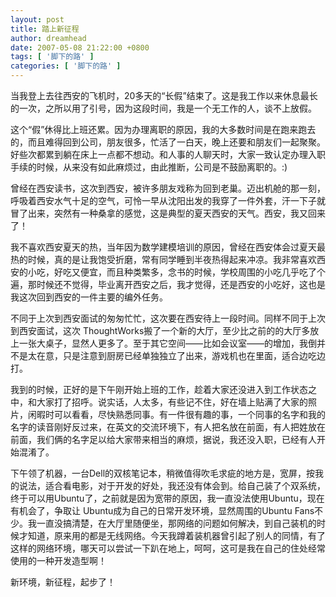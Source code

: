 ```yaml
---
layout: post
title: 踏上新征程
author: dreamhead
date: 2007-05-08 21:22:00 +0800
tags: [ '脚下的路' ]
categories: [ '脚下的路' ]
---
```


当我登上去往西安的飞机时，20多天的“长假”结束了。这是我工作以来休息最长的一次，之所以用了引号，因为这段时间，我是一个无工作的人，谈不上放假。  
  
这个“假”休得比上班还累。因为办理离职的原因，我的大多数时间是在跑来跑去的，而且难得回到公司，朋友很多，忙活了一白天，晚上还要和朋友们一起聚聚。好些次都累到躺在床上一点都不想动。和人事的人聊天时，大家一致认定办理入职手续的时候，从来没有如此麻烦过，由此推断，公司是不鼓励离职的。:)  
  
曾经在西安读书，这次到西安，被许多朋友戏称为回到老巢。迈出机舱的那一刻，呼吸着西安水气十足的空气，可怜一早从沈阳出发的我穿了一件外套，汗一下子就冒了出来，突然有一种桑拿的感觉，这是典型的夏天西安的天气。西安，我又回来了！  
  
我不喜欢西安夏天的热，当年因为数学建模培训的原因，曾经在西安体会过夏天最热的时候，真的是让我饱受折磨，常有同学睡到半夜热得起来冲凉。我非常喜欢西安的小吃，好吃又便宜，而且种类繁多，念书的时候，学校周围的小吃几乎吃了个遍，那时候还不觉得，毕业离开西安之后，我才觉得，还是西安的小吃好，这也是我这次回到西安的一件主要的编外任务。  
  
不同于上次到西安面试的匆匆忙忙，这次要在西安待上一段时间。同样不同于上次到西安面试，这次 ThoughtWorks搬了一个新的大厅，至少比之前的的大厅多放上一张大桌子，显然人更多了。至于其它空间——比如会议室——的增加，我倒并不是太在意，只是注意到厨房已经单独独立了出来，游戏机也在里面，适合边吃边打。  
  
我到的时候，正好的是下午刚开始上班的工作，趁着大家还没进入到工作状态之中，和大家打了招呼。说实话，人太多，有些记不住，好在墙上贴满了大家的照片，闲暇时可以看看，尽快熟悉同事。有一件很有趣的事，一个同事的名字和我的名字的读音刚好反过来，在英文的交流环境下，有人把名放在前面，有人把姓放在前面，我们俩的名字足以给大家带来相当的麻烦，据说，我还没入职，已经有人开始混淆了。  
  
下午领了机器，一台Dell的双核笔记本，稍微值得吹毛求疵的地方是，宽屏，按我的说法，适合看电影，对于开发的好处，我还没有体会到。给自己装了个双系统，终于可以用Ubuntu了，之前就是因为宽带的原因，我一直没法使用Ubuntu，现在有机会了，争取让 Ubuntu成为自己的日常开发环境，显然周围的Ubuntu Fans不少。我一直没搞清楚，在大厅里随便坐，那网络的问题如何解决，到自己装机的时候才知道，原来用的都是无线网络。今天我蹲着装机器曾引起了别人的同情，有了这样的网络环境，哪天可以尝试一下趴在地上，呵呵，这可是我在自己的住处经常使用的一种开发造型啊！  
  
新环境，新征程，起步了！


